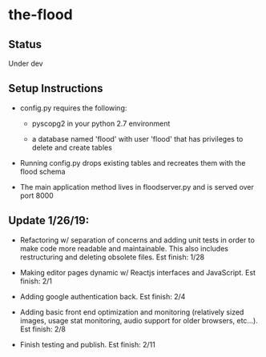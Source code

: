# the-flood
## Status
Under dev

## Setup Instructions
- config.py requires the following:

  - pyscopg2 in your python 2.7 environment

  - a database named 'flood' with user 'flood' that has privileges to delete and
create tables

- Running config.py drops existing tables and recreates them with the flood schema

- The main application method lives in floodserver.py and is served over port 8000

## Update 1/26/19:

- Refactoring w/ separation of concerns and adding unit tests in order to make code more
readable and maintainable. This also includes restructuring and deleting obsolete files.
Est finish: 1/28

- Making editor pages dynamic w/ Reactjs interfaces and JavaScript. Est finish: 2/1

- Adding google authentication back. Est finish: 2/4

- Adding basic front end optimization and monitoring (relatively sized images,
  usage stat monitoring, audio support for older browsers, etc...). Est finish: 2/8

- Finish testing and publish. Est finish: 2/11
